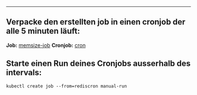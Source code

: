***
## Verpacke den erstellten job in einen cronjob der alle 5 minuten läuft:
**Job:** [memsize-job](memsize-job.yml)
**Cronjob:** [cron](cron.yml)


## Starte einen Run deines Cronjobs ausserhalb des intervals:

```kubectl
kubectl create job --from=rediscron manual-run
```
